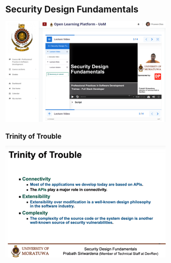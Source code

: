 # Security Design Fundamentals

 ![Sec Dec](sec-des.png)

 ## Trinity of Trouble

 ![Trinity](trinity.png)